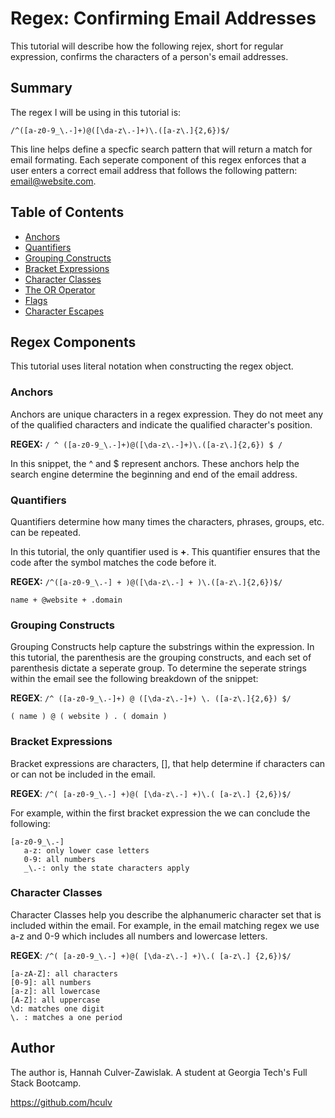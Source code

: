 # Regex: Confirming Email Addresses

This tutorial will describe how the following rejex, short for regular expression, confirms the characters of a person's email addresses. 

## Summary

The regex I will be using in this tutorial is:

`/^([a-z0-9_\.-]+)@([\da-z\.-]+)\.([a-z\.]{2,6})$/`

This line helps define a specfic search pattern that will return a match for email formating. Each seperate component of this regex enforces that a user enters a correct email address that follows the following pattern: email@website.com.


## Table of Contents

- [Anchors](#anchors)
- [Quantifiers](#quantifiers)
- [Grouping Constructs](#grouping-constructs)
- [Bracket Expressions](#bracket-expressions)
- [Character Classes](#character-classes)
- [The OR Operator](#the-or-operator)
- [Flags](#flags)
- [Character Escapes](#character-escapes)

## Regex Components
This tutorial uses literal notation when constructing the regex object.

### Anchors

Anchors are unique characters in a regex expression. They do not meet any of the qualified characters and indicate the qualified character's position.  

**REGEX:** `/ ^ ([a-z0-9_\.-]+)@([\da-z\.-]+)\.([a-z\.]{2,6}) $ /`

In this snippet, the ^ and $ represent anchors. These anchors help the search engine determine the beginning and end of the email address. 

### Quantifiers

Quantifiers determine how many times the characters, phrases, groups, etc. can be repeated.

In this tutorial, the only quantifier used is **+**. This quantifier ensures that the code after the symbol matches the code before it.

**REGEX:** `/^([a-z0-9_\.-] + )@([\da-z\.-] + )\.([a-z\.]{2,6})$/`

    name + @website + .domain

### Grouping Constructs

Grouping Constructs help capture the substrings within the expression. In this tutorial, the parenthesis are the grouping constructs, and each set of parenthesis dictate a seperate group. To determine the seperate strings within the email see the following breakdown of the snippet: 

**REGEX**:  `/^ ([a-z0-9_\.-]+) @ ([\da-z\.-]+) \. ([a-z\.]{2,6}) $/` 

    ( name ) @ ( website ) . ( domain )


### Bracket Expressions

Bracket expressions are characters, [], that help determine if characters can or can not be included in the email. 

**REGEX**:  `/^( [a-z0-9_\.-] +)@( [\da-z\.-] +)\.( [a-z\.] {2,6})$/` 

For example, within the first bracket expression the we can conclude the following: 

    [a-z0-9_\.-] 
       a-z: only lower case letters
       0-9: all numbers 
       _\.-: only the state characters apply 

### Character Classes

Character Classes help you describe the alphanumeric character set that is included within the email. For example, in the email matching regex we use a-z and 0-9 which includes all numbers and lowercase letters. 

**REGEX**:  `/^( [a-z0-9_\.-] +)@( [\da-z\.-] +)\.( [a-z\.] {2,6})$/`

    [a-zA-Z]: all characters
    [0-9]: all numbers
    [a-z]: all lowercase
    [A-Z]: all uppercase 
    \d: matches one digit
    \. : matches a one period  



## Author

The author is, Hannah Culver-Zawislak. A student at Georgia Tech's Full Stack Bootcamp. 

https://github.com/hculv 
